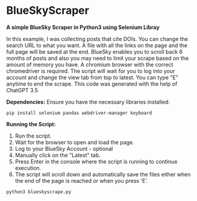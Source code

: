 # BlueSkyScraper
**A simple BlueSky Scraper in Python3 using Selenium Libray**

In this example, I was collecting posts that cite DOIs. You can change the search URL to what you want. A file with all the links on the page and the full page will be saved at the end. BlueSky enables you to scroll back 6 months of posts and also you may need to limit your scrape based on the amount of memory you have. A chromium browser with the correct chromedriver is required. The script will wait for you to log into your account and change the view tab from top to latest. You can type "E" anytime to end the scrape. This code was generated with the help of ChatGPT 3.5

**Dependencies:**
Ensure you have the necessary libraries installed:

```
pip install selenium pandas webdriver-manager keyboard
```

**Running the Script:**

1. Run the script.
2. Wait for the browser to open and load the page.
3. Log to your BlueSky Account - optional
4. Manually click on the "Latest" tab.
5. Press Enter in the console where the script is running to continue execution.
6. The script will scroll down and automatically save the files either when the end of the page is reached or when you press 'E'.

```
python3 blueskyscrape.py
```
